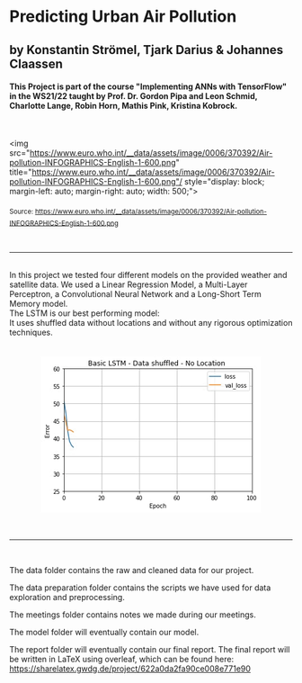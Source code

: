 # Predicting Urban Air Pollution 
## by Konstantin Strömel, Tjark Darius & Johannes Claassen 

#### This Project is part of the course "Implementing ANNs with TensorFlow" in the WS21/22 taught by Prof. Dr. Gordon Pipa and Leon Schmid, Charlotte Lange, Robin Horn, Mathis Pink, Kristina Kobrock.
<br>

<img src="https://www.euro.who.int/__data/assets/image/0006/370392/Air-pollution-INFOGRAPHICS-English-1-600.png" title="https://www.euro.who.int/__data/assets/image/0006/370392/Air-pollution-INFOGRAPHICS-English-1-600.png"/ style="display: block; 
           margin-left: auto;
           margin-right: auto;
           width: 500;">

<sub>Source: https://www.euro.who.int/__data/assets/image/0006/370392/Air-pollution-INFOGRAPHICS-English-1-600.png </sub>

<br>

<hr>
<br>
In this project we tested four different models on the provided weather and satellite data. We used a Linear Regression Model, a Multi-Layer Perceptron, a Convolutional Neural Network and a Long-Short Term Memory model. <br>
The LSTM is our best performing model: <br>
It uses shuffled data without locations and without any rigorous optimization techniques.
<br>
<br>
<br>
<img src="images/LSTM_loss_animated.gif" style="display: block; 
           margin-left: auto;
           margin-right: auto;
           width: 500;">

<br>
<br>
<hr>
<br>

The data folder contains the raw and cleaned data for our project.

The data preparation folder contains the scripts we have used for data exploration and preprocessing.

The meetings folder contains notes we made during our meetings.

The model folder will eventually contain our model.

The report folder will eventually contain our final report. 
The final report will be written in LaTeX using overleaf, which can be found here:
https://sharelatex.gwdg.de/project/622a0da2fa90ce008e771e90

